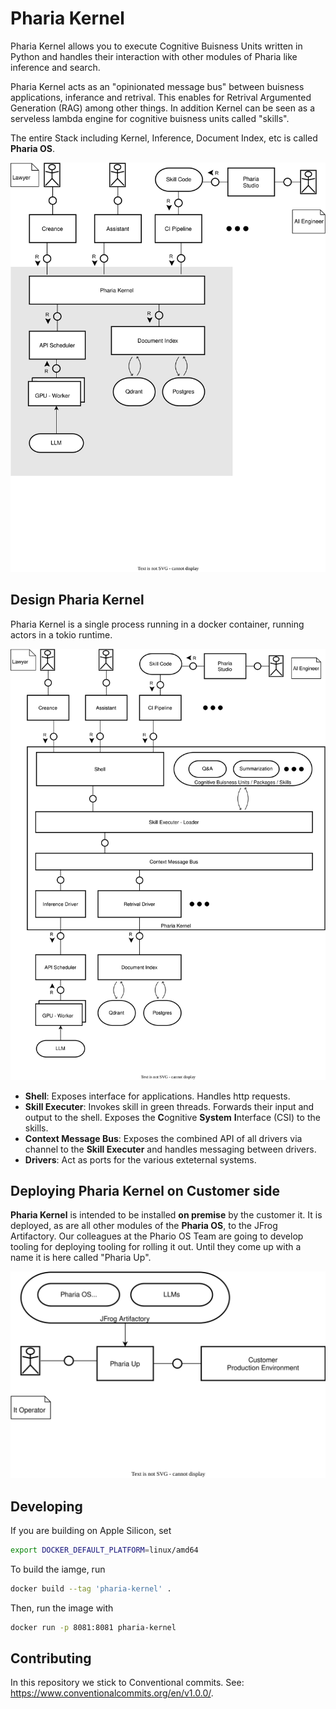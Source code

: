 # Pharia Kernel

Pharia Kernel allows you to execute Cognitive Buisness Units written in Python and handles their interaction with other modules of Pharia like inference and search.

Pharia Kernel acts as an "opinionated message bus" between buisness applications, inferance and retrival. This enables for Retrival Argumented Generation (RAG) among other things. In addition Kernel can be seen as a serveless lambda engine for cognitive buisness units called "skills".

The entire Stack including Kernel, Inference, Document Index, etc is called **Pharia OS**.

![Block Diagram Pharia OS](./tam/pharia-os-running.drawio.svg)

## Design Pharia Kernel

Pharia Kernel is a single process running in a docker container, running actors in a tokio runtime.

![Block Diagram Kernel Overview](./tam/kernel-block.drawio.svg)

* **Shell**: Exposes interface for applications. Handles http requests.
* **Skill Executer**: Invokes skill in green threads. Forwards their input and output to the shell. Exposes the **C**ognitive **System** **I**nterface (CSI) to the skills.
* **Context Message Bus**: Exposes the combined API of all drivers via channel to the **Skill Executer** and handles messaging between drivers.
* **Drivers**: Act as ports for the various exteternal systems.

## Deploying Pharia Kernel on Customer side

**Pharia Kernel** is intended to be installed **on premise** by the customer it. It is deployed, as are all other modules of the **Pharia OS**, to the JFrog Artifactory. Our colleagues at the Phario OS Team are going to develop tooling for deploying tooling for rolling it out. Until they come up with a name it is here called "Pharia Up".

![Block Diagram Pharia OS deploy](./tam/pharia-os-deployment.drawio.svg)

## Developing

If you are building on Apple Silicon, set

```bash
export DOCKER_DEFAULT_PLATFORM=linux/amd64
```

To build the iamge, run

```bash
docker build --tag 'pharia-kernel' .
```

Then, run the image with

```bash
docker run -p 8081:8081 pharia-kernel
```

## Contributing

In this repository we stick to Conventional commits. See: <https://www.conventionalcommits.org/en/v1.0.0/>. 